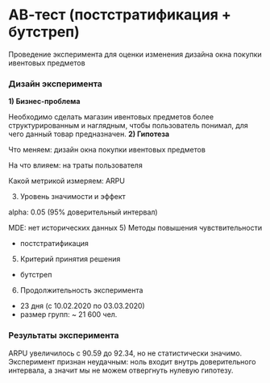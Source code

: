 # АВ-тест (постстратификация + бутстреп)
Проведение эксперимента для оценки изменения дизайна окна покупки ивентовых предметов

### Дизайн эксперимента
**1) Бизнес-проблема**
   
   Необходимо сделать магазин ивентовых предметов более структурированным и наглядным, чтобы пользователь понимал, для чего данный товар предназначен.
**2) Гипотеза**

Что меняем: дизайн окна покупки ивентовых предметов

На что влияем: на траты пользователя

Какой метрикой измеряем: ARPU

3) Уровень значимости и эффект

   
alpha: 0.05 (95% доверительный интервал)


MDE: нет исторических данных
5) Методы повышения чувствительности
- постстратификация
5) Критерий принятия решения
- бутстреп
6) Продолжительность эксперимента
- 23 дня (с 10.02.2020 по 03.03.2020)
- размер групп: ~ 21 600 чел.

### Результаты эксперимента
ARPU увеличилось с 90.59 до 92.34, но не статистически значимо. Эксперимент признан неудачным: ноль входит внутрь доверительного интервала, а значит мы не можем отвергнуть нулевую гипотезу.
